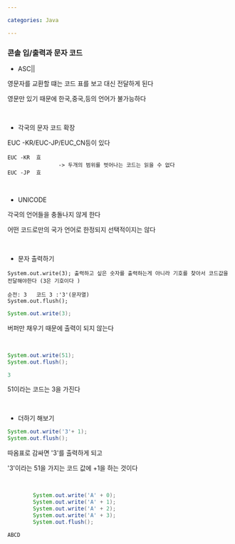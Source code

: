 ```yaml
---

categories: Java

---
```



### 콘솔 입/출력과 문자 코드


- ASC||

영문자를 교환할 떄는 코드 표를 보고 대신 전달하게 된다 

영문만 있기 때문에 한국,중국,등의 언어가 불가능하다 

&nbsp;

- 각국의 문자 코드 확장 

EUC -KR/EUC-JP/EUC_CN등이 있다 
```
EUC -KR  효
                -> 두개의 범위를 벗어나는 코드는 읽을 수 없다
EUC -JP  효
```
&nbsp;

- UNICODE

각국의 언어들을 충돌나지 않게 한다 

어떤 코드로만의 국가 언어로 한정되지 선택적이지는 않다

&nbsp;

- 문자 출력하기
```
System.out.write(3); 출력하고 싶은 숫자를 출력하는게 아니라 기호를 찾아서 코드값을 전달해야한다 (3은 기호이다 )

순전: 3   코드 3 :'3'(문자열)
System.out.flush();
```
```java
System.out.write(3); 
```
버퍼만 채우기 때문에 출력이 되지 않는다 



&nbsp;
```java
System.out.write(51); 
System.out.flush();
```
```java
3
```
51이라는 코드는 3을 가진다

&nbsp;
- 더하기 해보기

```java
System.out.write('3'+ 1); 
System.out.flush();
```

따옴표로 감싸면 '3'를 출력하게 되고 

'3'이라는 51을 가지는 코드 값에 +1을 하는 것이다 


&nbsp;

```java
        System.out.write('A' + 0);  
		System.out.write('A' + 1);
		System.out.write('A' + 2);
		System.out.write('A' + 3);
		System.out.flush();
```

```java
ABCD
```
